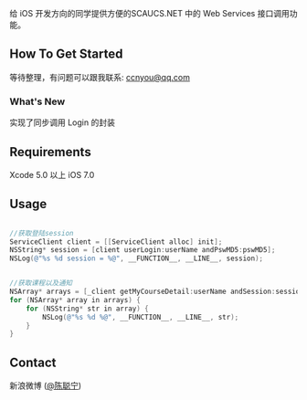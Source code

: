 
给 iOS 开发方向的同学提供方便的SCAUCS.NET 中的 Web Services 接口调用功能。

## How To Get Started

等待整理，有问题可以跟我联系: ccnyou@qq.com


### What's New

实现了同步调用 Login 的封装

## Requirements

Xcode 5.0 以上
iOS 7.0

## Usage

```objective-c

//获取登陆session
ServiceClient client = [[ServiceClient alloc] init];
NSString* session = [client userLogin:userName andPswMD5:pswMD5];
NSLog(@"%s %d session = %@", __FUNCTION__, __LINE__, session);

```


```objective-c

//获取课程以及通知
NSArray* arrays = [_client getMyCourseDetail:userName andSession:session];
for (NSArray* array in arrays) {
    for (NSString* str in array) {
        NSLog(@"%s %d %@", __FUNCTION__, __LINE__, str);
    }
}

```

## Contact

新浪微博 ([@陈聪宁](http://weibo.com/ccnyou))

